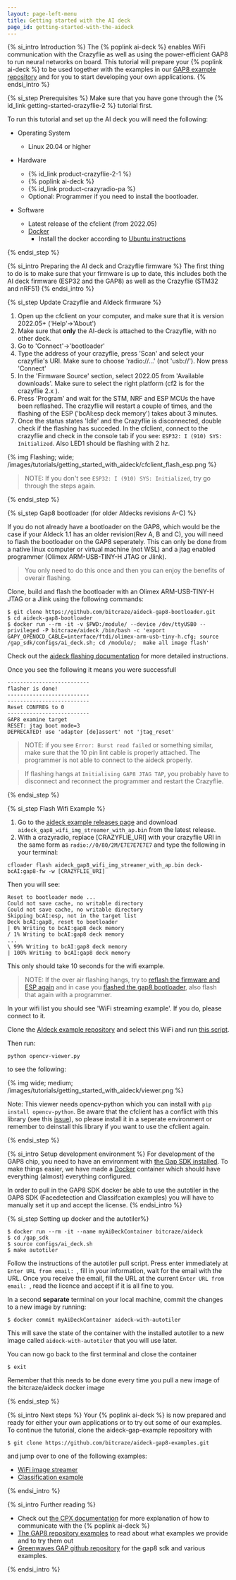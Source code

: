 ```yaml
---
layout: page-left-menu
title: Getting started with the AI deck
page_id: getting-started-with-the-aideck
---
```


{% si_intro Introduction %}
The {% poplink ai-deck %} enables WiFi communication with the Crazyflie
as well as using the power-efficient GAP8 to run neural networks on board. This tutorial will prepare your {% poplink ai-deck %} to be used together
with the examples in our [GAP8 example repository](https://github.com/bitcraze/aideck-gap8-examples) and for you to start developing your own applications.
{% endsi_intro %}

{% si_step  Prerequisites %}
Make sure that you have gone through the {% id_link getting-started-crazyflie-2 %} tutorial first.

To run this tutorial and set up the AI deck you will need the following:
* Operating System
  * Linux 20.04 or higher

* Hardware
  * {% id_link product-crazyflie-2-1 %}
  * {% poplink ai-deck %}
  * {% id_link product-crazyradio-pa %}
  * Optional: Programmer if you need to install the bootloader.
 
  
* Software
  * Latest release of the cfclient (from 2022.05)
  * [Docker](https://www.docker.com/)
      * Install the docker according to [Ubuntu instructions](https://docs.docker.com/engine/install/ubuntu/)
      
{% endsi_step %}

{% si_intro Preparing the AI deck and Crazyflie firmware %}
The first thing to do is to make sure that your firmware is up to date,
this includes both the AI deck firmware (ESP32 and the GAP8) as well as the
Crazyflie (STM32 and nRF51)
{% endsi_intro %}


{% si_step Update Crazyflie and AIdeck firmware %}
1. Open up the cfclient on your computer, and make sure that it is version 2022.05+ ('Help'->'About')
1. Make sure that **only** the AI-deck is attached to the Crazyflie, with no other deck.
1. Go to 'Connect'->'bootloader'
1. Type the address of your crazyflie, press 'Scan' and select your crazyflie's URI. Make sure to choose 'radio://...' (not 'usb://'). Now press 'Connect'
1. In the 'Firmware Source' section, select 2022.05 from 'Available downloads'. Make sure to select the right platform (cf2 is for the crazyflie 2.x ).
1. Press 'Program' and wait for the STM, NRF and ESP MCUs the have been reflashed. The crazyflie will restart a couple of times, and the flashing of the ESP ('bcAI:esp deck memory') takes about 3 minutes. 
1. Once the status states 'Idle' and the Crazyflie is disconnected, double check if the flashing has succeded. In the cfclient, connect to the crazyflie and check in the console tab if you see: `ESP32: I (910) SYS: Initialized`. Also LED1 should be flashing with 2 hz. 


{% img Flashing; wide; /images/tutorials/getting_started_with_aideck/cfclient_flash_esp.png %}

> NOTE: If you don't see  `ESP32: I (910) SYS: Initialized`, try go through the steps again.

{% endsi_step %}


{% si_step Gap8 bootloader (for older AIdecks revisions A-C) %}

If you do not already have a bootloader on the GAP8, which would be the case if your AIdeck 1.1 has an older revision(Rev A, B and C), you will need to flash the bootloader on the GAP8 seperately. This can only be done from a native linux computer or virtual machine (not WSL) and a jtag enabled programmer (Olimex ARM-USB-TINY-H JTAG or Jlink). 

> You only need to do this once and then you can enjoy the benefits of overair flashing.

Clone, build and flash the bootloader with an Olimex ARM-USB-TINY-H JTAG or a Jlink using the following commands:

```
$ git clone https://github.com/bitcraze/aideck-gap8-bootloader.git
$ cd aideck-gap8-bootloader
$ docker run --rm -it -v $PWD:/module/ --device /dev/ttyUSB0 --privileged -P bitcraze/aideck /bin/bash -c 'export GAPY_OPENOCD_CABLE=interface/ftdi/olimex-arm-usb-tiny-h.cfg; source /gap_sdk/configs/ai_deck.sh; cd /module/;  make all image flash'
```

Check out the [aideck flashing documentation](/documentation/repository/aideck-gap8-examples/master/getting-started/flashing/) for more detailed instructions.

Once you see the following it means you were successfull
```
--------------------------
flasher is done!
--------------------------
--------------------------
Reset CONFREG to 0
--------------------------
GAP8 examine target
RESET: jtag boot mode=3
DEPRECATED! use 'adapter [de]assert' not 'jtag_reset'
```

> NOTE: if you see `Error: Burst read failed` or something similar, make sure that the 10 pin lint cable is properly attached. The programmer is not able to connect to the aideck properly.   

> If flashing hangs at `Initialising GAP8 JTAG TAP`, you probably have to disconnect and reconnect the programmer and restart the Crazyflie. 

{% endsi_step %}

{% si_step Flash Wifi Example %}

1. Go to the [aideck example releases page](https://github.com/bitcraze/aideck-gap8-examples/releases) and download  `aideck_gap8_wifi_img_streamer_with_ap.bin` from the latest release. 
2. With a crazyradio, replace [CRAZYFLIE_URI] with your crazyflie URI in the same form as `radio://0/80/2M/E7E7E7E7E7` and type the following in your terminal:

```
cfloader flash aideck_gap8_wifi_img_streamer_with_ap.bin deck-bcAI:gap8-fw -w [CRAZYFLIE_URI]
```
Then you will see:
```
Reset to bootloader mode ...
Could not save cache, no writable directory
Could not save cache, no writable directory
Skipping bcAI:esp, not in the target list
Deck bcAI:gap8, reset to bootloader
| 0% Writing to bcAI:gap8 deck memory
/ 1% Writing to bcAI:gap8 deck memory
...
\ 99% Writing to bcAI:gap8 deck memory
| 100% Writing to bcAI:gap8 deck memory
```

This only should take 10 seconds for the wifi example.

> NOTE: If the over air flashing hangs, try to [reflash the firmware and ESP again](https://www.bitcraze.io/documentation/tutorials/getting-started-with-aideck/#update-crazyflie-and-aideck-firmware) and in case you [flashed the gap8 bootloader](https://www.bitcraze.io/documentation/tutorials/getting-started-with-aideck/#gap8-bootloader-for-older-aidecks-revisions-), also flash that again with a programmer.

In your wifi list you should see 'WiFi streaming example'. If you do, please connect to it. 


Clone the [AIdeck example repository](https://github.com/bitcraze/aideck-gap8-examples) and select this WiFi and run [this script](https://github.com/bitcraze/aideck-gap8-examples/tree/master/examples/other/wifi-img-streamer).

Then run:
```
python opencv-viewer.py
```

to see the following:

{% img wide; medium; /images/tutorials/getting_started_with_aideck/viewer.png %}

Note: This viewer needs opencv-python which you can install with `pip install opencv-python`. Be aware that the cfclient has a conflict with this library (see this [issue](https://github.com/bitcraze/crazyflie-clients-python/issues/611)), so please install it in a seperate environment or remember to deinstall this library if you want to use the cfclient again.

{% endsi_step %}


{% si_intro Setup development environment %}
For development of the GAP8 chip, you need to have an environment with [the Gap SDK installed](https://github.com/GreenWaves-Technologies/gap_sdk). To make things easier, we have made a [Docker](https://www.docker.com/) container which should have everything (almost) everything configured.

In order to pull in the GAP8 SDK docker be able to use the autotiler in the GAP8 SDK (Facedetection and Classifcation examples) you will
have to manually set it up and accept the license.
{% endsi_intro %}

{% si_step Setting up docker and the autotiler%}

```
$ docker run --rm -it --name myAiDeckContainer bitcraze/aideck
$ cd /gap_sdk
$ source configs/ai_deck.sh
$ make autotiler
```

Follow the instructions of the autotiler pull script. Press enter immediately at  `Enter URL from email: `, fill in your information, wait for the email with the URL. Once you receive the email, fill the URL at the current `Enter URL from email: `, read the licence and accept if it is all fine to you.

In a second **separate** terminal on your local machine, commit the changes to a new image by running:
```
$ docker commit myAiDeckContainer aideck-with-autotiler
```

This will save the state of the container with the installed autotiler to a new image called `aideck-with-autotiler` that you will use later.

You can now go back to the first terminal and close the container

```
$ exit
```

Remember that this needs to be done every time you pull a new image of the bitcraze/aideck docker image


{% endsi_step %}

{% si_intro Next steps %}
Your {% poplink ai-deck %} is now prepared and ready for either your own
applications or to try out some of our examples. To continue the tutorial, clone the 
aideck-gap-example repository with
```
$ git clone https://github.com/bitcraze/aideck-gap8-examples.git
```
and jump over to one of the following examples:

* [WiFi image streamer](/documentation/repository/aideck-gap8-examples/master/test-functions/wifi-streamer)
* [Classification example](/documentation/repository/aideck-gap8-examples/master/ai-examples/classification-demo)

{% endsi_intro %}

{% si_intro Further reading %}

* Check out [the CPX documentation](/documentation/repository/crazyflie-firmware/master/functional-areas/cpx/) for more explanation of how to communicate with the {% poplink ai-deck %}
* [The GAP8 repository examples](/documentation/repository/aideck-gap8-examples/master/) to read about what examples we provide and to try them out
* [Greenwaves GAP github repository](https://github.com/GreenWaves-Technologies/gap_sdk) for the gap8 sdk and various examples.

{% endsi_intro %}
